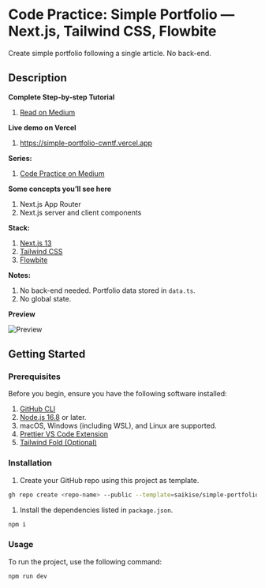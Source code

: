 # Code Practice: Simple Portfolio — Next.js, Tailwind CSS, Flowbite

Create simple portfolio following a single article. No back-end.

## Description

**Complete Step-by-step Tutorial**

1. [Read on Medium](https://medium.com/@saikise/code-crafts-simple-portfolio-cwntf-88b6e48a50e3)

**Live demo on Vercel**

1. https://simple-portfolio-cwntf.vercel.app

**Series:**

1. [Code Practice on Medium](https://medium.com/@saikise/list/code-practice-780f4532716a)

**Some concepts you’ll see here**

1. Next.js App Router
1. Next.js server and client components

**Stack:**

1. [Next.js 13](https://nextjs.org/docs)
1. [Tailwind CSS](https://tailwindcss.com/)
1. [Flowbite](https://flowbite.com/)

**Notes:**

1. No back-end needed. Portfolio data stored in `data.ts`.
1. No global state.

**Preview**

![Preview](https://github.com/saikise/simple-portfolio-cwntf/assets/134133636/ca9f1e99-a399-4e91-b4f0-1030984d5532)

## Getting Started

### Prerequisites

Before you begin, ensure you have the following software installed:

1. [GitHub CLI](https://cli.github.com/manual/installation)
1. [Node.js 16.8](https://nodejs.org/) or later.
1. macOS, Windows (including WSL), and Linux are supported.
1. [Prettier VS Code Extension](https://marketplace.visualstudio.com/items?itemName=esbenp.prettier-vscode)
1. [Tailwind Fold (Optional)](https://marketplace.visualstudio.com/items?itemName=stivo.tailwind-fold)

### Installation

1. Create your GitHub repo using this project as template.

```bash
gh repo create <repo-name> --public --template=saikise/simple-portfolio-cwntf
```

1. Install the dependencies listed in `package.json`.

```bash
npm i
```

### Usage

To run the project, use the following command:

```bash
npm run dev
```
